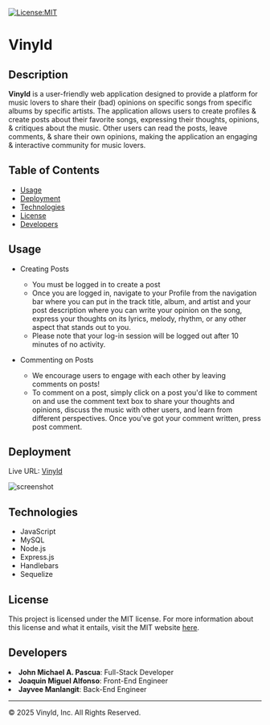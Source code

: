 [![License:MIT](https://img.shields.io/badge/License-MIT-yellow.svg)](https://opensource.org/licenses/MIT)

# Vinyld

## Description

**Vinyld** is a user-friendly web application designed to provide a platform for music lovers to share their (bad) opinions on specific songs from specific albums by specific artists. The application allows users to create profiles & create posts about their favorite songs, expressing their thoughts, opinions, & critiques about the music. Other users can read the posts, leave comments, & share their own opinions, making the application an engaging & interactive community for music lovers.

## Table of Contents

- [Usage](#usage)
- [Deployment](#deployment)
- [Technologies](#technologies)
- [License](#license)
- [Developers](#developers)

## Usage

* Creating Posts  
  * You must be logged in to create a post  
  * Once you are logged in, navigate to your Profile from the navigation bar where you can put in the track title, album, and artist and your post description where you can write your opinion on the song, express your thoughts on its lyrics, melody, rhythm, or any other aspect that stands out to you.  
  * Please note that your log-in session will be logged out after 10 minutes of no activity.

* Commenting on Posts  
  * We encourage users to engage with each other by leaving comments on posts!  
  * To comment on a post, simply click on a post you'd like to comment on and use the comment text box to share your thoughts and opinions, discuss the music with other users, and learn from different perspectives. Once you've got your comment written, press post comment.

## Deployment

Live URL: <a href="https://another-bad-music-review-woo.herokuapp.com/">Vinyld</a>  

![screenshot](./ABMR.png)

## Technologies

* JavaScript  
* MySQL  
* Node.js  
* Express.js  
* Handlebars  
* Sequelize  

## License

This project is licensed under the MIT license. For more information about this license and what it entails, visit the MIT website <a href="https://opensource.org/licenses/MIT">here</a>.

## Developers

<li><strong>John Michael A. Pascua</strong>: Full-Stack Developer</li>  
<li><strong>Joaquin Miguel Alfonso</strong>: Front-End Engineer</li>  
<li><strong>Jayvee Manlangit</strong>: Back-End Engineer</li>  

---

© 2025 Vinyld, Inc. All Rights Reserved.
